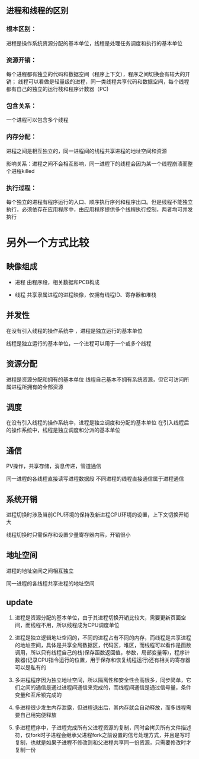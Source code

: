 
## 进程和线程的区别

### 根本区别：
进程是操作系统资源分配的基本单位，线程是处理任务调度和执行的基本单位

### 资源开销：
每个进程都有独立的代码和数据空间（程序上下文），程序之间切换会有较大的开销；
线程可以看做是轻量级的进程，同一类线程共享代码和数据空间，每个线程都有自己的独立的运行栈和程序计数器（PC)

### 包含关系：
一个进程可以包含多个线程

### 内存分配：
进程之间是相互独立的，同一进程间的线程共享进程的地址空间和资源

影响关系：进程之间不会相互影响，同一进程下的线程会因为某一个线程崩溃而整个进程killed

### 执行过程：
每个独立的进程有程序运行的入口、顺序执行序列和程序出口。但是线程不能独立执行，必须依存在应用程序中，由应用程序提供多个线程执行控制，两者均可并发执行



# 另外一个方式比较
## 映像组成

- 进程
由程序段，相关数据和PCB构成

- 线程
共享隶属进程的进程映像，仅拥有线程ID、寄存器和堆栈

## 并发性
在没有引入线程的操作系统中 ，进程是独立运行的基本单位

线程是独立运行的基本单位，一个进程可以用于一个或多个线程

## 资源分配
进程是资源分配和拥有的基本单位
线程自己基本不拥有系统资源，但它可访问所属进程所拥有的全部资源

## 调度
在没有引入线程的操作系统中，进程是独立调度和分配的基本单位
在引入线程后的操作系统中，线程是独立调度和分派的基本单位

## 通信
PV操作，共享存储，消息传递，管道通信

同一进程的各线程直接读写进程数据段
不同进程的线程直接通信属于进程通信

## 系统开销
进程切换时涉及当前CPU环境的保持及新进程CPU环境的设置，上下文切换开销大

线程切换时只需保存和设置少量寄存器内容，开销很小

## 地址空间
进程的地址空间之间相互独立

同一进程的各线程共享进程的地址空间

## update
1. 进程是资源分配的基本单位，由于其进程切换开销比较大，需要更新页面空间，而线程不用，所以线程成为CPU调度单位

2. 进程是独立逻辑地址空间的，不同的进程占有不同的内存，而线程是共享进程的地址空间，具体是共享全局数据区，代码区，堆区，而线程可以看作是函数调用，所以只有线程自己的栈(保存函数返回值，参数，局部变量等)，程序计数器(记录CPU指令运行的位置，用于保存和恢复线程运行)还有相关的寄存器可以是私有的

3. 多进程程序因为独立地址空间，所以隔离性和安全性会高很多，同步简单，它们之间的通信是通过进程间通信来完成的，而线程间通信是通过信号量，条件变量和互斥锁完成的

4. 多进程很少发生内存泄露，但进程退出后，其内存就会自动释放，而多线程需要自己用完便释放

5. 多进程程序中，子进程完成所有父进程资源的复制，同时会拷贝所有文件描述符，仅fork时子进程会继承父进程fork之前设置的信号处理方式，并且是写时复制，也就是如果子进程不修改则和父进程共享同一份资源，只需要修改时才复制一份